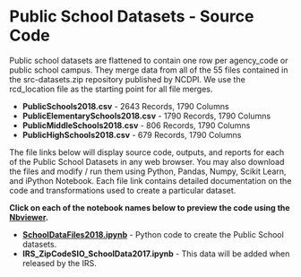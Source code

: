 # Public School Datasets - Source Code
Public school datasets are flattened to contain one row per agency_code or public school campus.  They merge data from all of the 55 files contained in the src-datasets.zip repository published by NCDPI.  We use the rcd_location file as the starting point for all file merges.

* **PublicSchools2018.csv** - 2643 Records, 1790 Columns
* **PublicElementarySchools2018.csv** - 1790 Records, 1790 Columns
* **PublicMiddleSchools2018.csv** - 806 Records, 1790 Columns
* **PublicHighSchools2018.csv** - 679 Records, 1790 Columns

The file links below will display source code, outputs, and reports for each of the Public School Datasets in any web browser.  You may also download the files and modify / run them using Python, Pandas, Numpy, Scikit Learn, and iPython Notebook.  Each file link contains detailed documentation on the code and transformations used to create a particular dataset.     

**Click on each of the notebook names below to preview the code using the [Nbviewer](nbviewer.jupyter.org).**

* [**SchoolDataFiles2018.ipynb**](https://nbviewer.jupyter.org/github/jakemdrew/EducationDataNC/blob/master/2018/School%20Datasets/Source%20Code/SchoolDataFiles2018.ipynb) - Python code to create the Public School datasets. 
* **IRS_ZipCodeSIO_SchoolData2017.ipynb** - This data will be added when released by the IRS. 
